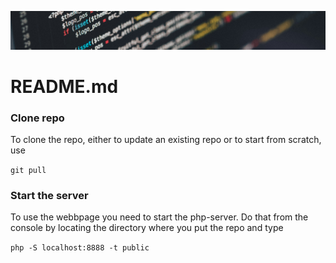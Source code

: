 ![MVC - Headerpic for README](./public/images/headerimage.png "MVC - Headerimage")

README.md
===============

### Clone repo

To clone the repo, either to update an existing repo or to start from scratch, use

`git pull`


### Start the server

To use the webbpage you need to start the php-server.
Do that from the console by locating the directory where you put the repo and type

`php -S localhost:8888 -t public`
